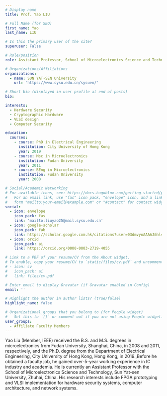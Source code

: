 ```yaml
---
# Display name
title: Prof. Yao LIU

# Full Name (for SEO)
first_name: Yao
last_name: LIU

# Is this the primary user of the site?
superuser: False

# Role/position
role: Assistant Professor, School of Microelectronics Science and Technology

# Organizations/Affiliations
organizations:
  - name: SUN YAT-SEN University
    url: 'https://www.sysu.edu.cn/sysuen/'

# Short bio (displayed in user profile at end of posts)
bio: 

interests:
  - Hardware Security
  - Cryptographic Hardware
  - VLSI design
  - Computer Security

education:
  courses:
    - course: PhD in Electrical Engineering
      institution: City University of Hong Kong
      year: 2019
    - course: Msc in Microelectronics
      institution: Fudan University
      year: 2011
    - course: BEng in Microelectronics
      institution: Fudan University
      year: 2008

# Social/Academic Networking
# For available icons, see: https://docs.hugoblox.com/getting-started/page-builder/#icons
#   For an email link, use "fas" icon pack, "envelope" icon, and a link in the
#   form "mailto:your-email@example.com" or "#contact" for contact widget.
social:
  - icon: envelope
    icon_pack: fas
    link: 'mailto:liuyao25@mail.sysu.edu.cn'
  - icon: google-scholar
    icon_pack: fab
    link: https://scholar.google.com.hk/citations?user=03dmvyoAAAAJ&hl=zh-CN
  - icon: orcid
    icon_pack: ai
    link: https://orcid.org/0000-0003-2719-4055

# Link to a PDF of your resume/CV from the About widget.
# To enable, copy your resume/CV to `static/files/cv.pdf` and uncomment the lines below.
# - icon: cv
#   icon_pack: ai
#   link: files/cv.pdf

# Enter email to display Gravatar (if Gravatar enabled in Config)
email: ''

# Highlight the author in author lists? (true/false)
highlight_name: false

# Organizational groups that you belong to (for People widget)
#   Set this to `[]` or comment out if you are not using People widget.
user_groups:
  - Affiliate Faculty Members
---
```


Yao Liu (Member, IEEE) received the B.S. and M.S. degrees in microelectronics from Fudan University, Shanghai, China, in 2008 and 2011, respectively, and the Ph.D. degree from the Department of Electrical Engineering, City University of Hong Kong, Hong Kong, in 2019.,Before he obtained a faculty job, he gained over-5-year working experience in IC industry and academia. He is currently an Assistant Professor with the School of Microelectronics Science and Technology, Sun Yat-sen University, Zhuhai, China. His research interests include FPGA prototyping and VLSI implementation for hardware security systems, computer architecture, and network systems.